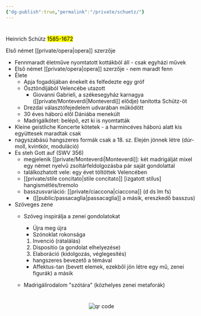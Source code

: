 ```yaml
---
{"dg-publish":true,"permalink":"/private/schuetz/"}
---
```


#

Heinrich Schütz
<mark>1585-1672</mark>

Első német [[private/opera\|opera]] szerzője

-   Fennmaradt életműve nyomtatott kottákból áll - csak egyházi művek
-   Első német [[private/opera\|opera]] szerzője - nem maradt fenn
-   Élete
    -   Apja fogadójában énekelt és felfedezte egy gróf
    -   Ösztöndíjából Velencébe utazott
        -   Giovanni Gabrieli, a székesegyház karnagya ([[private/Monteverdi\|Monteverdi]] elődje) tanította Schütz-öt
    -   Drezdai választófejedelem udvarában működött
    -   30 éves háború elől Dániába menekült
    -   Madrigálkötet: belépő, ezt ki is nyomtatták
-   Kleine geistliche Koncerte kötetek - a harmincéves háború alatt kis együttesek maradtak csak
-   nagyszabású hangszeres formák csak a 18. sz. Elején jönnek létre (dúr-moll, kvintkör, moduláció)
-   Es steh Gott auf (SWV 356)
    -   megjelenik [[private/Monteverdi\|Monteverdi]]: két madrigálját mixel egy német nyelvű zsoltárfeldolgozásba pár saját gondolattal
    -   találkozhatott vele: egy évet töltöttek Velencében
    -   [[private/stile concitato\|stile concitato]] [izgatott stílus] hangismétlés/tremolo
    -   basszusvariáció: [[private/ciaccona\|ciaccona]] (d ds lm fs)
        -   ([[public/passacaglia\|passacaglia]] a másik, ereszkedő basszus)
-   Szöveges zene
    -   Szöveg inspirálja a zenei gondolatokat
        
        -   Újra meg újra
        -   Szónoklat rokonsága
        
        1.  Invenció (rátalálás)
        2.  Dispositio (a gondolat elhelyezése)
        3.  Elaboráció (kidolgozás, véglegesítés)
        
        -   hangszeres bevezető a témával
        -   Affektus-tan (bevett elemek, ezekből jön létre egy mű, zenei figurák) a másik
    -   Madrigálirodalom "szótára" (közhelyes zenei metaforák)



#
<p style="text-align: center;"><img src="https://chart.googleapis.com/chart?cht=qr&chl=https://notes.andrasdenes.com/schutz&chs=180x180&choe=UTF-8&chld=L|2" alt="qr code"></p>


